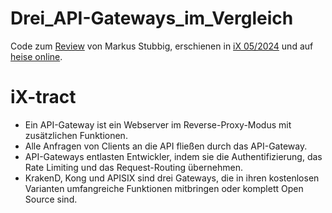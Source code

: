 # Drei_API-Gateways_im_Vergleich
Code zum [Review](https://www.heise.de/select/ix/2025/5/2435215301402814629) von Markus Stubbig, erschienen in [iX 05/2024](https://www.heise.de/select/ix/2025/5) und auf [heise online](https://www.heise.de/plus).

# iX-tract
- Ein API-Gateway ist ein Webserver im Reverse-Proxy-Modus mit zusätzlichen Funktionen.
- Alle Anfragen von Clients an die API fließen durch das API-Gateway.
- API-Gateways entlasten Entwickler, indem sie die Authentifizierung, das Rate Limiting und das Request-Routing übernehmen.
- KrakenD, Kong und APISIX sind drei Gateways, die in ihren kostenlosen Varianten umfangreiche Funktionen mitbringen oder komplett Open Source sind.
